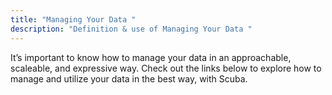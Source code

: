```yaml
---
title: "Managing Your Data "
description: "Definition & use of Managing Your Data "
---
```


It’s important to know how to manage your data in an approachable, scaleable, and expressive way. Check out the links below to explore how to manage and utilize your data in the best way, with Scuba.
